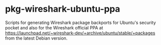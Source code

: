 pkg-wireshark-ubuntu-ppa
========================

Scripts for generating Wireshark package backports for Ubuntu's security pocket and also for the Wireshark official PPA at https://launchpad.net/~wireshark-dev/+archive/ubuntu/stable/+packages from the latest Debian
version.
